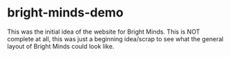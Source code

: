# bright-minds-demo
This was the initial idea of the website for Bright Minds. This is NOT complete at all, this was just a beginning idea/scrap to see what the general layout of Bright Minds could look like.
